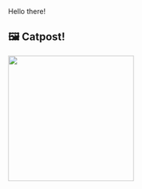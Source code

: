 Hello there!



## 🖼️ Catpost!

<sub>
    <img src="https://cdn2.thecatapi.com/images/59r.jpg" height="256">
</sub>

